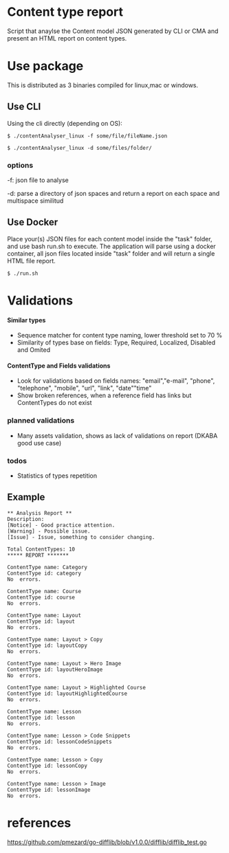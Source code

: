 # Content type report

Script that anaylse the Content model JSON generated by CLI or CMA and present an HTML report on content types.

# Use package

This is distributed as 3 binaries compiled for linux,mac or windows.

## Use CLI

Using the cli directly (depending on OS):

```
$ ./contentAnalyser_linux -f some/file/fileName.json
```

```
$ ./contentAnalyser_linux -d some/files/folder/
```
### options

-f: json file to analyse

-d: parse a directory of json spaces and return a report on each space and multispace similitud

## Use Docker

Place your(s) JSON files for each content  model inside the "task" folder, and use bash run.sh to execute.
The application will parse using a docker container, all json files located inside "task" folder and will return a single HTML file report.

```
$ ./run.sh
```
# Validations

#### Similar types
  - Sequence matcher for content type naming, lower threshold set to 70 %
  - Similarity of types base on fields: Type, Required, Localized, Disabled and Omited

#### ContentType and Fields validations
  - Look for validations based on fields names: "email","e-mail", "phone", "telephone", "mobile", "url", "link", "date""time"
  - Show broken references, when a reference field has links but ContentTypes do not exist

### planned validations

- Many assets validation, shows as lack of validations on report (DKABA good use case)

### todos
- Statistics of types repetition
## Example 

    ** Analysis Report **
    Description:
    [Notice] - Good practice attention.
    [Warning] - Possible issue.
    [Issue] - Issue, something to consider changing.

    Total ContentTypes: 10
    ***** REPORT ******* 

    ContentType name: Category
    ContentType id: category
    No  errors.

    ContentType name: Course
    ContentType id: course
    No  errors.

    ContentType name: Layout
    ContentType id: layout
    No  errors.

    ContentType name: Layout > Copy
    ContentType id: layoutCopy
    No  errors.

    ContentType name: Layout > Hero Image
    ContentType id: layoutHeroImage
    No  errors.

    ContentType name: Layout > Highlighted Course
    ContentType id: layoutHighlightedCourse
    No  errors.

    ContentType name: Lesson
    ContentType id: lesson
    No  errors.

    ContentType name: Lesson > Code Snippets
    ContentType id: lessonCodeSnippets
    No  errors.

    ContentType name: Lesson > Copy
    ContentType id: lessonCopy
    No  errors.

    ContentType name: Lesson > Image
    ContentType id: lessonImage
    No  errors.

# references
https://github.com/pmezard/go-difflib/blob/v1.0.0/difflib/difflib_test.go
